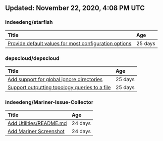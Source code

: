 ## Updated: November 22, 2020, 4:08 PM UTC


### indeedeng/starfish
|**Title**|**Age**|
|:----|:----|
|[Provide default values for most configuration options](https://github.com/indeedeng/starfish/issues/78)|25&nbsp;days|


### depscloud/depscloud
|**Title**|**Age**|
|:----|:----|
|[Add support for global ignore directories](https://github.com/depscloud/depscloud/issues/137)|25&nbsp;days|
|[Support outputting topology queries to a file](https://github.com/depscloud/depscloud/issues/135)|25&nbsp;days|


### indeedeng/Mariner-Issue-Collector
|**Title**|**Age**|
|:----|:----|
|[Add Utilities/README.md](https://github.com/indeedeng/Mariner-Issue-Collector/issues/30)|24&nbsp;days|
|[Add Mariner Screenshot](https://github.com/indeedeng/Mariner-Issue-Collector/issues/29)|24&nbsp;days|